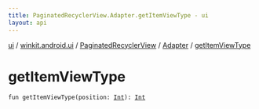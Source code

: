 ```yaml
---
title: PaginatedRecyclerView.Adapter.getItemViewType - ui
layout: api
---
```


<div class='api-docs-breadcrumbs'><a href="../../../index.html">ui</a> / <a href="../../index.html">winkit.android.ui</a> / <a href="../index.html">PaginatedRecyclerView</a> / <a href="index.html">Adapter</a> / <a href="./get-item-view-type.html">getItemViewType</a></div>

# getItemViewType

<div class="signature"><code><span class="keyword">fun </span><span class="identifier">getItemViewType</span><span class="symbol">(</span><span class="parameterName" id="winkit.android.ui.PaginatedRecyclerView.Adapter$getItemViewType(kotlin.Int)/position">position</span><span class="symbol">:</span>&nbsp;<a href="https://kotlinlang.org/api/latest/jvm/stdlib/kotlin/-int/index.html"><span class="identifier">Int</span></a><span class="symbol">)</span><span class="symbol">: </span><a href="https://kotlinlang.org/api/latest/jvm/stdlib/kotlin/-int/index.html"><span class="identifier">Int</span></a></code></div>
